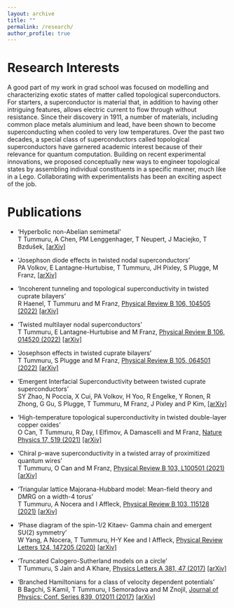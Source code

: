 ```yaml
---
layout: archive
title: ""
permalink: /research/
author_profile: true
---
```


Research Interests
======

A good part of my work in grad school was focused on modelling and characterizing exotic states of matter called topological superconductors. For starters, a superconductor is material that, in addition to having other intriguing features, allows electric current to flow through without resistance. Since their discovery in 1911, a number of materials, including common place metals aluminium and lead, have been shown to become superconducting when cooled to very low temperatures. Over the past two decades, a special class of superconductors called topological superconductors have garnered academic interest because of their relevance for quantum computation. Building on recent experimental innovations, we proposed conceptually new ways to engineer topological states by assembling individual constituents in a specific manner, much like in a Lego. Collaborating with experimentalists has been an exciting aspect of the job.

Publications
======

* ‘Hyperbolic non-Abelian semimetal’ \
T Tummuru, A Chen, PM Lenggenhager, T Neupert, J Maciejko, T Bzdušek, [[arXiv]](https://arxiv.org/abs/2307.09876)

* ‘Josephson diode effects in twisted nodal superconductors’ \
PA Volkov, E Lantagne-Hurtubise, T Tummuru, JH Pixley, S Plugge, M Franz, [[arXiv]](https://arxiv.org/abs/2307.01261)

* ‘Incoherent tunneling and topological superconductivity in twisted cuprate bilayers’ \
R Haenel, T Tummuru and M Franz, [Physical Review B 106, 104505 (2022)](https://journals.aps.org/prb/abstract/10.1103/PhysRevB.106.104505) [[arXiv]](https://arxiv.org/abs/2207.03011)

* ‘Twisted multilayer nodal superconductors’ \
T Tummuru, E Lantagne-Hurtubise and M Franz, [Physical Review B 106, 014520 (2022)](https://journals.aps.org/prb/abstract/10.1103/PhysRevB.106.014520) [[arXiv]](https://arxiv.org/abs/2202.08790)

* ‘Josephson effects in twisted cuprate bilayers’ \
T Tummuru, S Plugge and M Franz, [Physical Review B 105, 064501 (2022)](https://journals.aps.org/prb/abstract/10.1103/PhysRevB.105.064501) [[arXiv]](https://arxiv.org/abs/2108.13457)

* ‘Emergent Interfacial Superconductivity between twisted cuprate superconductors’ \
SY Zhao, N Poccia, X Cui, PA Volkov, H Yoo, R Engelke, Y Ronen, R Zhong, G Gu, S Plugge, T Tummuru, M Franz, J Pixley and P Kim, [[arXiv]](https://arxiv.org/abs/2108.13455)

* ‘High-temperature topological superconductivity in twisted double-layer copper oxides’ \
O Can, T Tummuru, R Day, I Elfimov, A Damascelli and M Franz, [Nature Physics 17, 519 (2021)](https://www.nature.com/articles/s41567-020-01142-7) [[arXiv]](https://arxiv.org/abs/2012.01412)

* ‘Chiral p-wave superconductivity in a twisted array of proximitized quantum wires’ \
T Tummuru, O Can and M Franz, [Physical Review B 103, L100501 (2021)](https://journals.aps.org/prb/abstract/10.1103/PhysRevB.103.L100501) [[arXiv]](https://arxiv.org/abs/2012.03986)

* ‘Triangular lattice Majorana-Hubbard model: Mean-field theory and DMRG on a width-4 torus’ \
T Tummuru, A Nocera and I Affleck, [Physical Review B 103, 115128 (2021)](https://journals.aps.org/prb/abstract/10.1103/PhysRevB.103.115128) [[arXiv]](https://arxiv.org/abs/2008.09963)

* ‘Phase diagram of the spin-1/2 Kitaev- Gamma chain and emergent SU(2) symmetry’ \
W Yang, A Nocera, T Tummuru, H-Y Kee and I Affleck, [Physical Review Letters 124, 147205 (2020)](https://journals.aps.org/prl/abstract/10.1103/PhysRevLett.124.147205) [[arXiv]](https://arxiv.org/abs/1910.14304)

* ‘Truncated Calogero-Sutherland models on a circle’ \
T Tummuru, S Jain and A Khare, [Physics Letters A 381, 47 (2017)](https://doi.org/10.1016/j.physleta.2017.10.007) [[arXiv]](https://arxiv.org/abs/1609.07928)

* ‘Branched Hamiltonians for a class of velocity dependent potentials’ \
B Bagchi, S Kamil, T Tummuru, I Semoradova and M Znojil, [Journal of Physics: Conf. Series 839, 012011 (2017)](http://iopscience.iop.org/article/10.1088/1742-6596/839/1/012011) [[arXiv]](https://arxiv.org/abs/1701.02280)


<!---

Talks
======

--->
